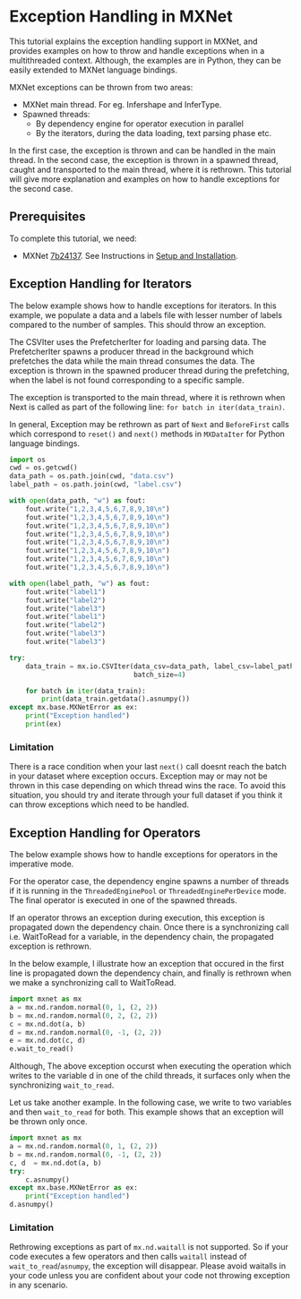 # Exception Handling in MXNet

This tutorial explains the exception handling support in MXNet, 
and provides examples on how to throw and handle exceptions when in a multithreaded context.
Although, the examples are in Python, they can be easily extended to MXNet
language bindings.

MXNet exceptions can be thrown from two areas:
- MXNet main thread. For eg. Infershape and InferType.
- Spawned threads:
    * By dependency engine for operator execution in parallel
    * By the iterators, during the data loading, text parsing phase etc.

In the first case, the exception is thrown and can be handled in the main thread.
In the second case, the exception is thrown in a spawned thread, caught and transported to the
main thread, where it is rethrown. This tutorial will give more explanation and examples on how 
to handle exceptions for the second case.

## Prerequisites 

To complete this tutorial, we need:
- MXNet [7b24137](https://github.com/apache/incubator-mxnet/commit/7b24137ed45df605defa4ce72ec91554f6e445f0). See Instructions in [Setup and Installation](http://mxnet.io/install/index.html).

## Exception Handling for Iterators

The below example shows how to handle exceptions for iterators. In this example, 
we populate a data and a labels file with lesser number of labels compared to the 
number of samples. This should throw an exception. 

The CSVIter uses the PrefetcherIter for loading and parsing data. 
The PrefetcherIter spawns a producer thread in the background which prefetches
the data while the main thread consumes the data. The exception is thrown in the spawned
producer thread during the prefetching, when the label is not found corresponding to a specific sample. 

The exception is transported to the main thread, where it is rethrown when Next is 
called as part of the following line: `for batch in iter(data_train)`.

In general, Exception may be rethrown as part of `Next` and `BeforeFirst` calls which correspond to `reset()` and `next()` methods in `MXDataIter` for Python language bindings.

```python
import os
cwd = os.getcwd()
data_path = os.path.join(cwd, "data.csv")
label_path = os.path.join(cwd, "label.csv")

with open(data_path, "w") as fout:
    fout.write("1,2,3,4,5,6,7,8,9,10\n")
    fout.write("1,2,3,4,5,6,7,8,9,10\n")
    fout.write("1,2,3,4,5,6,7,8,9,10\n")
    fout.write("1,2,3,4,5,6,7,8,9,10\n")
    fout.write("1,2,3,4,5,6,7,8,9,10\n")
    fout.write("1,2,3,4,5,6,7,8,9,10\n")
    fout.write("1,2,3,4,5,6,7,8,9,10\n")
    fout.write("1,2,3,4,5,6,7,8,9,10\n")

with open(label_path, "w") as fout:
    fout.write("label1")
    fout.write("label2")
    fout.write("label3")
    fout.write("label1")
    fout.write("label2")
    fout.write("label3")
    fout.write("label3")

try:
    data_train = mx.io.CSVIter(data_csv=data_path, label_csv=label_path, data_shape=(1, 10),
                               batch_size=4)

    for batch in iter(data_train):
        print(data_train.getdata().asnumpy())
except mx.base.MXNetError as ex:
    print("Exception handled")
    print(ex)
```

### Limitation

There is a race condition when your last `next()` call doesnt reach the batch in your dataset where exception occurs. Exception may or may not be thrown in this case depending on which thread wins the race. To avoid this situation, you should try and iterate through your full dataset if you think it can throw exceptions which need to be handled.


## Exception Handling for Operators

The below example shows how to handle exceptions for operators in the imperative mode.

For the operator case, the dependency engine spawns a number of threads if it is running in the `ThreadedEnginePool` or `ThreadedEnginePerDevice` mode. The final operator is executed in one of the spawned threads. 

If an operator throws an exception during execution, this exception is propagated
down the dependency chain. Once there is a synchronizing call i.e. WaitToRead for a variable, in the dependency chain, the propagated exception is rethrown. 

In the below example, I illustrate how an exception that occured in the first line is propagated down the dependency chain, and finally is rethrown when we make a synchronizing call to WaitToRead.

```python
import mxnet as mx
a = mx.nd.random.normal(0, 1, (2, 2))
b = mx.nd.random.normal(0, 2, (2, 2))
c = mx.nd.dot(a, b)
d = mx.nd.random.normal(0, -1, (2, 2))
e = mx.nd.dot(c, d)
e.wait_to_read()
```

Although, The above exception occurst when executing the operation which writes to the variable d in one of the child threads, it surfaces only when the synchronizing `wait_to_read`.

Let us take another example. In the following case, we write to two variables and then `wait_to_read` for both. This example shows that an exception will be thrown only once.

```python
import mxnet as mx
a = mx.nd.random.normal(0, 1, (2, 2))
b = mx.nd.random.normal(0, -1, (2, 2))
c, d  = mx.nd.dot(a, b)
try:
    c.asnumpy()
except mx.base.MXNetError as ex:
    print("Exception handled")    
d.asnumpy()
```

### Limitation

Rethrowing exceptions as part of `mx.nd.waitall` is not supported. So if your code executes a few operators and then calls `waitall` instead of `wait_to_read`/`asnumpy`, the exception will disappear. Please avoid waitalls in your code unless you are confident about your code not throwing exception in any scenario.
